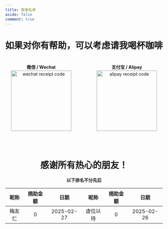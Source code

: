 ```yaml
---
title: 致谢名单
aside: false
comment: true
---
```


<h1 class="centered-bold">如果对你有帮助，可以考虑请我喝杯咖啡</h1>

<div class="payment-container">
  <div class="payment-item">
    <p class="payment-label">微信 / Wechat</p>
    <img class="payment-image" src="https://blog.rz15.cn/wp-content/uploads/2025/02/mm_facetoface_collect_qrcode_1739720350104.jpg" alt="wechat receipt code" />
  </div>
  <div class="payment-item">
    <p class="payment-label">支付宝 / Alipay</p>
    <img class="payment-image" src="https://blog.rz15.cn/wp-content/uploads/2025/02/1739720378997.jpg" alt="alipay receipt code" />
  </div>
</div>

<style>
  .centered-bold {
    text-align: center; /* 居中 */
    font-weight: bold;  /* 加粗 */
  }

  /* 默认布局：并排排列 */
  .payment-container {
    display: flex;
    justify-content: center;
    align-items: center;
    gap: 80px;
    margin-top: 40px;
    flex-direction: row;
  }

  /* 每个支付项的样式 */
  .payment-item {
    display: flex;
    flex-direction: column;
    align-items: center;
    text-align: center;
  }

  .payment-label {
    font-weight: bold;
    margin: 0;
    line-height: 1.5;
  }

  .payment-image {
    width: 192px !important; /* 使用 !important 确保图片宽度 */
    border: 1px solid lightgrey;
  }

  /* 屏幕宽度小于768px时，调整为上下排列 */
  @media (max-width: 768px) {
    .payment-container {
      flex-direction: column;
      gap: 20px; /* 调整上下间距 */
    }
  }
</style>

<br><br>

<h1 class="centered-bold">感谢所有热心的朋友！</h1>

<div align="center"><strong>以下排名不分先后</strong></div>

| 昵称          | 捐助金额      | 日期            |  昵称         | 捐助金额      | 日期            |
| :-----------: | :----------: | :-------------: | :-----------: | :----------: | :-------------: |
| 梅友仁        | 0           | 2025-02-27     | 虚位以待           | 0         | 2025-02-26 |
